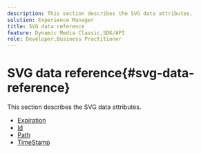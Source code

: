 ```yaml
---
description: This section describes the SVG data attributes.
solution: Experience Manager
title: SVG data reference
feature: Dynamic Media Classic,SDK/API
role: Developer,Business Practitioner
---
```


# SVG data reference{#svg-data-reference}

This section describes the SVG data attributes.

* [Expiration](r-expiration-svg.md)
* [Id](r-id-svg.md)
* [Path](r-path-svg.md)
* [TimeStamp](r-timestamp-svg.md)
